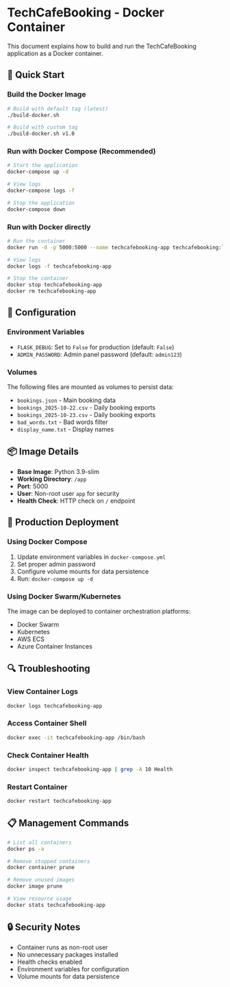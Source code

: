# TechCafeBooking - Docker Container

This document explains how to build and run the TechCafeBooking application as a Docker container.

## 🐳 Quick Start

### Build the Docker Image
```bash
# Build with default tag (latest)
./build-docker.sh

# Build with custom tag
./build-docker.sh v1.0
```

### Run with Docker Compose (Recommended)
```bash
# Start the application
docker-compose up -d

# View logs
docker-compose logs -f

# Stop the application
docker-compose down
```

### Run with Docker directly
```bash
# Run the container
docker run -d -p 5000:5000 --name techcafebooking-app techcafebooking:latest

# View logs
docker logs -f techcafebooking-app

# Stop the container
docker stop techcafebooking-app
docker rm techcafebooking-app
```

## 🔧 Configuration

### Environment Variables
- `FLASK_DEBUG`: Set to `False` for production (default: `False`)
- `ADMIN_PASSWORD`: Admin panel password (default: `admin123`)

### Volumes
The following files are mounted as volumes to persist data:
- `bookings.json` - Main booking data
- `bookings_2025-10-22.csv` - Daily booking exports
- `bookings_2025-10-23.csv` - Daily booking exports
- `bad_words.txt` - Bad words filter
- `display_name.txt` - Display names

## 📦 Image Details

- **Base Image**: Python 3.9-slim
- **Working Directory**: `/app`
- **Port**: 5000
- **User**: Non-root user `app` for security
- **Health Check**: HTTP check on `/` endpoint

## 🚀 Production Deployment

### Using Docker Compose
1. Update environment variables in `docker-compose.yml`
2. Set proper admin password
3. Configure volume mounts for data persistence
4. Run: `docker-compose up -d`

### Using Docker Swarm/Kubernetes
The image can be deployed to container orchestration platforms:
- Docker Swarm
- Kubernetes
- AWS ECS
- Azure Container Instances

## 🔍 Troubleshooting

### View Container Logs
```bash
docker logs techcafebooking-app
```

### Access Container Shell
```bash
docker exec -it techcafebooking-app /bin/bash
```

### Check Container Health
```bash
docker inspect techcafebooking-app | grep -A 10 Health
```

### Restart Container
```bash
docker restart techcafebooking-app
```

## 📋 Management Commands

```bash
# List all containers
docker ps -a

# Remove stopped containers
docker container prune

# Remove unused images
docker image prune

# View resource usage
docker stats techcafebooking-app
```

## 🔒 Security Notes

- Container runs as non-root user
- No unnecessary packages installed
- Health checks enabled
- Environment variables for configuration
- Volume mounts for data persistence
